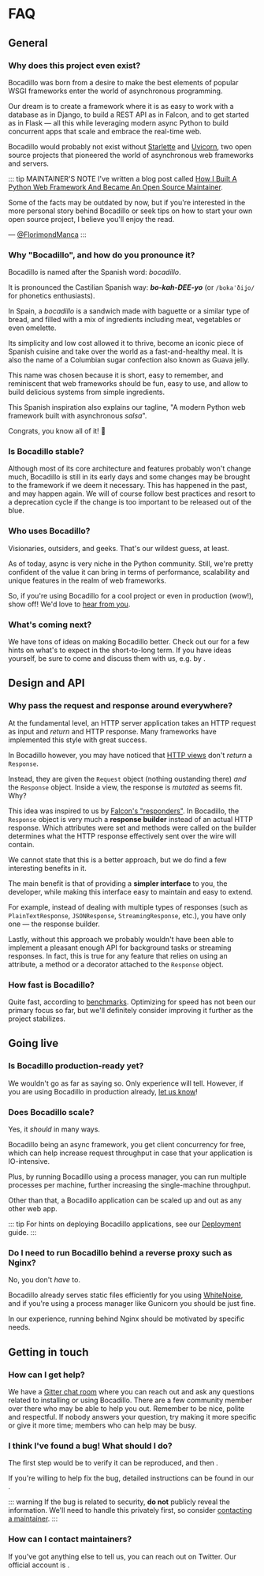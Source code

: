 # FAQ

## General

### Why does this project even exist?

Bocadillo was born from a desire to make the best elements of popular WSGI frameworks enter the world of asynchronous programming.

Our dream is to create a framework where it is as easy to work with a database as in Django, to build a REST API as in Falcon, and to get started as in Flask — all this while leveraging modern async Python to build concurrent apps that scale and embrace the real-time web.

Bocadillo would probably not exist without [Starlette][starlette] and [Uvicorn][uvicorn], two open source projects that pioneered the world of asynchronous web frameworks and servers.

[starlette]: https://www.starlette.io
[uvicorn]: https://www.uvicorn.org

::: tip MAINTAINER'S NOTE
I've written a blog post called [How I Built A Python Web Framework And Became An Open Source Maintainer](https://blog.florimondmanca.com/how-i-built-a-web-framework-and-became-an-open-source-maintainer).

Some of the facts may be outdated by now, but if you're interested in the more personal story behind Bocadillo or seek tips on how to start your own open source project, I believe you'll enjoy the read.

— [@FlorimondManca](https://twitter.com/FlorimondManca)
:::

### Why "Bocadillo", and how do you pronounce it?

Bocadillo is named after the Spanish word: _bocadillo_.

It is pronounced the Castilian Spanish way: _**bo-kah-DEE-yo**_ (or `/bokaˈðiʝo/` for phonetics enthusiasts).

In Spain, a _bocadillo_ is a sandwich made with baguette or a similar type of bread, and filled with a mix of ingredients including meat, vegetables or even omelette.

Its simplicity and low cost allowed it to thrive, become an iconic piece of Spanish cuisine and take over the world as a fast-and-healthy meal. It is also the name of a Columbian sugar confection also known as Guava jelly.

This name was chosen because it is short, easy to remember, and reminiscent that web frameworks should be fun, easy to use, and allow to build delicious systems from simple ingredients.

This Spanish inspiration also explains our tagline, "A modern Python web framework built with asynchronous _salsa_".

Congrats, you know all of it! 🎉

### Is Bocadillo stable?

Although most of its core architecture and features probably won't change much, Bocadillo is still in its early days and some changes may be brought to the framework if we deem it necessary. This has happened in the past, and may happen again. We will of course follow best practices and resort to a deprecation cycle if the change is too important to be released out of the blue.

### Who uses Bocadillo?

Visionaries, outsiders, and geeks. That's our wildest guess, at least.

As of today, async is very niche in the Python community. Still, we're pretty confident of the value it can bring in terms of performance, scalability and unique features in the realm of web frameworks.

So, if you're using Bocadillo for a cool project or even in production (wow!), show off! We'd love to [hear from you][contact-maintainers].

### What's coming next?

We have tons of ideas on making Bocadillo better. Check out our <repo-page to="ROADMAP.md" text="roadmap"/> for a few hints on what's to expect in the short-to-long term. If you have ideas yourself, be sure to come and discuss them with us, e.g. by <open-issue text="opening an issue on GitHub"/>.

## Design and API

### Why pass the request and response around everywhere?

At the fundamental level, an HTTP server application takes an HTTP request as input and _return_ and HTTP response. Many frameworks have implemented this style with great success.

In Bocadillo however, you may have noticed that [HTTP views][http-views] don't _return_ a `Response`.

[http-views]: ../guides/http/views.md

Instead, they are given the `Request` object (nothing oustanding there) _and_ the `Response` object. Inside a view, the response is _mutated_ as seems fit. Why?

This idea was inspired to us by [Falcon's "responders"][falcon-responders]. In Bocadillo, the `Response` object is very much a **response builder** instead of an actual HTTP response. Which attributes were set and methods were called on the builder determines what the HTTP response effectively sent over the wire will contain.

[falcon-responders]: https://falcon.readthedocs.io/en/stable/user/tutorial.html#creating-resources

We cannot state that this is a better approach, but we do find a few interesting benefits in it.

The main benefit is that of providing a **simpler interface** to you, the developer, while making this interface easy to maintain and easy to extend.

For example, instead of dealing with multiple types of responses (such as `PlainTextResponse`, `JSONResponse`, `StreamingResponse`, etc.), you have only one — the response builder.

Lastly, without this approach we probably wouldn't have been able to implement a pleasant enough API for background tasks or streaming responses. In fact, this is true for any feature that relies on using an attribute, a method or a decorator attached to the `Response` object.

### How fast is Bocadillo?

Quite fast, according to [benchmarks]. Optimizing for speed has not been our primary focus so far, but we'll definitely consider improving it further as the project stabilizes.

[benchmarks]: https://github.com/the-benchmarker/web-frameworks

## Going live

### Is Bocadillo production-ready yet?

We wouldn't go as far as saying so. Only experience will tell. However, if you are using Bocadillo in production already, [let us know][contact-maintainers]!

### Does Bocadillo scale?

Yes, it _should_ in many ways.

Bocadillo being an async framework, you get client concurrency for free, which can help increase request throughput in case that your application is IO-intensive.

Plus, by running Bocadillo using a process manager, you can run multiple processes per machine, further increasing the single-machine throughput.

Other than that, a Bocadillo application can be scaled up and out as any other web app.

::: tip
For hints on deploying Bocadillo applications, see our [Deployment](../discussions/deployment.md) guide.
:::

### Do I need to run Bocadillo behind a reverse proxy such as Nginx?

No, you don't _have_ to.

Bocadillo already serves static files efficiently for you using [WhiteNoise](http://whitenoise.evans.io/en/stable/), and if you're using a process manager like Gunicorn you should be just fine.

In our experience, running behind Nginx should be motivated by specific needs.

## Getting in touch

### How can I get help?

We have a [Gitter chat room][gitter] where you can reach out and ask any questions related to installing or using Bocadillo. There are a few community member over there who may be able to help you out. Remember to be nice, polite and respectful. If nobody answers your question, try making it more specific or give it more time; members who can help may be busy.

[gitter]: https://gitter.im/bocadilloproject/bocadillo

### I think I've found a bug! What should I do?

The first step would be to verify it can be reproduced, and then <open-issue text="open an issue on GitHub"/>.

If you're willing to help fix the bug, detailed instructions can be found in our <repo-page to="CONTRIBUTING.md" text="Contributing guide"/>.

::: warning
If the bug is related to security, **do not** publicly reveal the information. We'll need to handle this privately first, so consider [contacting a maintainer][contact-maintainers].
:::

### How can I contact maintainers?

If you've got anything else to tell us, you can reach out on Twitter. Our official account is <twitter-link/>.

[@bocadillopy]: https://twitter.com/bocadillopy
[contact-maintainers]: #how-can-i-contact-maintainers
